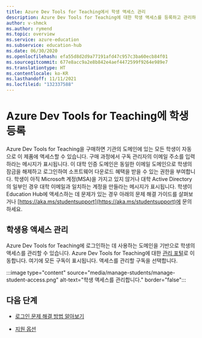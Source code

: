 ```yaml
---
title: Azure Dev Tools for Teaching에서 학생 액세스 관리
description: Azure Dev Tools for Teaching에 대한 학생 액세스를 등록하고 관리하는 방법을 알아봅니다.
author: v-shmck
ms.author: rymend
ms.topic: overview
ms.service: azure-education
ms.subservice: education-hub
ms.date: 06/30/2020
ms.openlocfilehash: efa55d8d2d9a77191afd47c957c3ba60ecb84f01
ms.sourcegitcommit: 677e8acc9a2e8b842e4aef4472599f9264e989e7
ms.translationtype: HT
ms.contentlocale: ko-KR
ms.lasthandoff: 11/11/2021
ms.locfileid: "132337588"
---
```

# <a name="enrolling-students-in-azure-dev-tools-for-teaching"></a>Azure Dev Tools for Teaching에 학생 등록

Azure Dev Tools for Teaching을 구매하면 기관의 도메인에 있는 모든 학생이 자동으로 이 제품에 액세스할 수 있습니다. 구매 과정에서 구독 관리자의 이메일 주소를 입력하라는 메시지가 표시됩니다. 이 대학 인증 도메인은 동일한 이메일 도메인으로 학생의 잠금을 해제하고 로그인하여 소프트웨어 다운로드 혜택을 받을 수 있는 권한을 부여합니다. 학생이 아직 Microsoft 계정(MSA)을 가지고 있지 않거나 대학 Active Directory의 일부인 경우 대학 이메일과 일치하는 계정을 만들라는 메시지가 표시됩니다. 학생이 Education Hub에 액세스하는 데 문제가 있는 경우 아래의 문제 해결 가이드를 살펴보거나 [https://aka.ms/studentsupport](https://aka.ms/studentsupport)에 문의하세요.

## <a name="managing-access-for-students"></a>학생용 액세스 관리
Azure Dev Tools for Teaching에 로그인하는 데 사용하는 도메인을 기반으로 학생의 액세스를 관리할 수 있습니다. Azure Dev Tools for Teaching에 대한 [관리 포털](https://azureforeducation.microsoft.com/en-us/account/Subscriptions)로 이동합니다. 여기에 모든 구독이 표시됩니다. 액세스를 관리할 구독을 선택합니다.

:::image type="content" source="media/manage-students/manage-student-access.png" alt-text="학생 액세스를 관리합니다." border="false":::

## <a name="next-steps"></a>다음 단계
- [로그인 문제 해결 방법 알아보기](troubleshoot-login.md)

- [지원 옵션](program-support.md)
